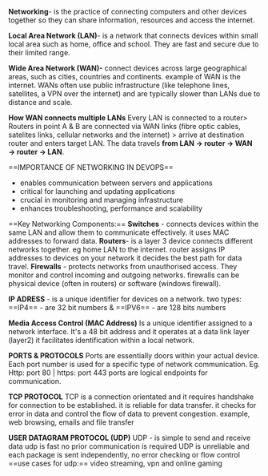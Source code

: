 
**Networking**- is the practice of connecting computers and other devices together so they can share information, resources and access the internet.

**Local Area Network (LAN)**- is a network that connects devices within small local area such as home, office and school.
They are fast and secure due to their limited range.

**Wide Area Network (WAN)-** connect devices across large geographical areas, such as cities, countries and continents. example of WAN is the internet.
WANs often use public infrastructure (like telephone lines, satellites, a VPN over the internet) and are typically slower than LANs due to distance and scale.

**How WAN connects multiple LANs**
Every LAN is connected to a router> Routers in point A & B are connected via WAN links (fibre optic cables, satelites links, cellular networks and the internet) > arrive at destination router and enters target LAN. 
The data travels **from LAN → router → WAN → router → LAN**.

==IMPORTANCE OF NETWORKING IN DEVOPS== 
 * enables communication between servers and applications
 * critical for launching and updating applications 
 * crucial in monitoring and managing infrastructure
 * enhances troubleshooting, performance and scalability

==Key Networking Components:==
**Switches** - connects devices within the same LAN and allow them to communicate effectively.
it uses MAC addresses to forward data.
**Routers**- is a layer 3 device connects different networks together. eg home LAN to the internet.
router assigns IP addresses to devices on your network
it decides the best path for data travel.
**Firewalls** - protects networks from unauthorised access. They monitor and control incoming and outgoing networks. firewalls can be physical device (often in routers) or software (windows firewall).

**IP ADRESS** - is a unique identifier for devices on a network.
two types:
==IP4== -  are 32 bit numbers &  ==IPV6== - are 128 bits numbers 

**Media Access Control (MAC Address)**
Is a unique identifier assigned to a network interface.
It's a 48 bit address and it operates at a data link layer (layer2)
it facilitates identification within a local network.

**PORTS & PROTOCOLS** 
Ports are essentially doors within your actual device. Each port number is used for a specific type of network communication. Eg. Http: port 80 | https: port 443 
ports are logical endpoints for communication.

**TCP PROTOCOL**
TCP is a connection orientated and it requires handshake for connection to be established.
it is reliable for data transfer.
it checks for error in data and control the flow of data to prevent congestion.
example, web browsing, emails and file transfer 

**USER DATAGRAM PROTOCOL (UDP)**
UDP - is simple to send and receive data 
udp is fast
no prior communication is required 
UDP is unreliable and each package is sent independently, no error checking or flow control 
==use cases for udp:==
video streaming, vpn and online gaming 


  

